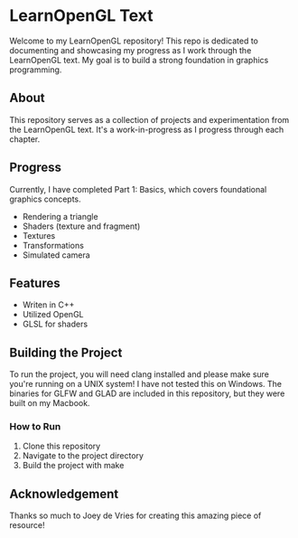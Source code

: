# LearnOpenGL Text

Welcome to my LearnOpenGL repository! This repo is dedicated to documenting and showcasing my progress as I work through the LearnOpenGL text. My goal is to build a strong foundation in graphics programming. 

## About
This repository serves as a collection of projects and experimentation from the LearnOpenGL text. It's a work-in-progress as I progress through each chapter.

## Progress
Currently, I have completed Part 1: Basics, which covers foundational graphics concepts.
* Rendering a triangle
* Shaders (texture and fragment)
* Textures
* Transformations
* Simulated camera

## Features
* Writen in C++
* Utilized OpenGL
* GLSL for shaders

## Building the Project
To run the project, you will need clang installed and please make sure you're running on a UNIX system! I have not tested this on Windows. The binaries for GLFW and GLAD are included in this repository, but they were built on my Macbook.

### How to Run
1. Clone this repository
2. Navigate to the project directory
3. Build the project with make

## Acknowledgement
Thanks so much to Joey de Vries for creating this amazing piece of resource!
